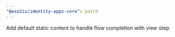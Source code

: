 ```yaml
---
"@wso2is/identity-apps-core": patch
---
```


Add default static content to handle flow completion with view step
